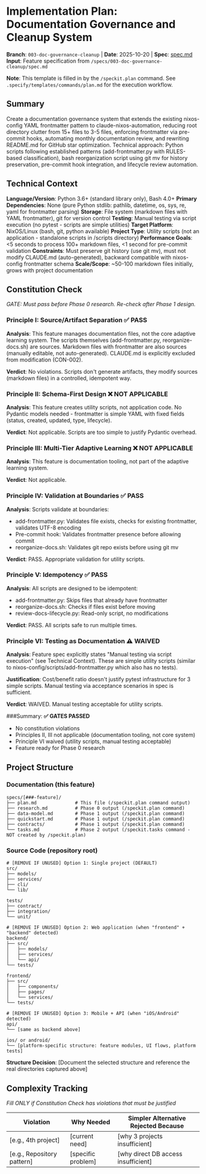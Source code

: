 # Implementation Plan: Documentation Governance and Cleanup System

**Branch**: `003-doc-governance-cleanup` | **Date**: 2025-10-20 | **Spec**: [spec.md](./spec.md)
**Input**: Feature specification from `/specs/003-doc-governance-cleanup/spec.md`

**Note**: This template is filled in by the `/speckit.plan` command. See `.specify/templates/commands/plan.md` for the execution workflow.

## Summary

Create a documentation governance system that extends the existing nixos-config YAML frontmatter pattern to claude-nixos-automation, reducing root directory clutter from 15+ files to 3-5 files, enforcing frontmatter via pre-commit hooks, automating monthly documentation review, and rewriting README.md for GitHub star optimization. Technical approach: Python scripts following established patterns (add-frontmatter.py with RULES-based classification), bash reorganization script using git mv for history preservation, pre-commit hook integration, and lifecycle review automation.

## Technical Context

**Language/Version**: Python 3.6+ (standard library only), Bash 4.0+
**Primary Dependencies**: None (pure Python stdlib: pathlib, datetime, os, sys, re, yaml for frontmatter parsing)
**Storage**: File system (markdown files with YAML frontmatter), git for version control
**Testing**: Manual testing via script execution (no pytest - scripts are simple utilities)
**Target Platform**: NixOS/Linux (bash, git, python available)
**Project Type**: Utility scripts (not an application - standalone scripts in /scripts directory)
**Performance Goals**: <5 seconds to process 100+ markdown files, <1 second for pre-commit validation
**Constraints**: Must preserve git history (use git mv), must not modify CLAUDE.md (auto-generated), backward compatible with nixos-config frontmatter schema
**Scale/Scope**: ~50-100 markdown files initially, grows with project documentation

## Constitution Check

*GATE: Must pass before Phase 0 research. Re-check after Phase 1 design.*

### Principle I: Source/Artifact Separation ✅ **PASS**

**Analysis**: This feature manages documentation files, not the core adaptive learning system. The scripts themselves (add-frontmatter.py, reorganize-docs.sh) are sources. Markdown files with frontmatter are also sources (manually editable, not auto-generated). CLAUDE.md is explicitly excluded from modification (CON-002).

**Verdict**: No violations. Scripts don't generate artifacts, they modify sources (markdown files) in a controlled, idempotent way.

### Principle II: Schema-First Design ❌ **NOT APPLICABLE**

**Analysis**: This feature creates utility scripts, not application code. No Pydantic models needed - frontmatter is simple YAML with fixed fields (status, created, updated, type, lifecycle).

**Verdict**: Not applicable. Scripts are too simple to justify Pydantic overhead.

### Principle III: Multi-Tier Adaptive Learning ❌ **NOT APPLICABLE**

**Analysis**: This feature is documentation tooling, not part of the adaptive learning system.

**Verdict**: Not applicable.

### Principle IV: Validation at Boundaries ✅ **PASS**

**Analysis**: Scripts validate at boundaries:
- add-frontmatter.py: Validates file exists, checks for existing frontmatter, validates UTF-8 encoding
- Pre-commit hook: Validates frontmatter presence before allowing commit
- reorganize-docs.sh: Validates git repo exists before using git mv

**Verdict**: PASS. Appropriate validation for utility scripts.

### Principle V: Idempotency ✅ **PASS**

**Analysis**: All scripts are designed to be idempotent:
- add-frontmatter.py: Skips files that already have frontmatter
- reorganize-docs.sh: Checks if files exist before moving
- review-docs-lifecycle.py: Read-only script, no modifications

**Verdict**: PASS. All scripts safe to run multiple times.

### Principle VI: Testing as Documentation ⚠️ **WAIVED**

**Analysis**: Feature spec explicitly states "Manual testing via script execution" (see Technical Context). These are simple utility scripts (similar to nixos-config/scripts/add-frontmatter.py which also has no tests).

**Justification**: Cost/benefit ratio doesn't justify pytest infrastructure for 3 simple scripts. Manual testing via acceptance scenarios in spec is sufficient.

**Verdict**: WAIVED. Manual testing acceptable for utility scripts.

###Summary: **✅ GATES PASSED**

- No constitution violations
- Principles II, III not applicable (documentation tooling, not core system)
- Principle VI waived (utility scripts, manual testing acceptable)
- Feature ready for Phase 0 research

## Project Structure

### Documentation (this feature)

```
specs/[###-feature]/
├── plan.md              # This file (/speckit.plan command output)
├── research.md          # Phase 0 output (/speckit.plan command)
├── data-model.md        # Phase 1 output (/speckit.plan command)
├── quickstart.md        # Phase 1 output (/speckit.plan command)
├── contracts/           # Phase 1 output (/speckit.plan command)
└── tasks.md             # Phase 2 output (/speckit.tasks command - NOT created by /speckit.plan)
```

### Source Code (repository root)
<!--
  ACTION REQUIRED: Replace the placeholder tree below with the concrete layout
  for this feature. Delete unused options and expand the chosen structure with
  real paths (e.g., apps/admin, packages/something). The delivered plan must
  not include Option labels.
-->

```
# [REMOVE IF UNUSED] Option 1: Single project (DEFAULT)
src/
├── models/
├── services/
├── cli/
└── lib/

tests/
├── contract/
├── integration/
└── unit/

# [REMOVE IF UNUSED] Option 2: Web application (when "frontend" + "backend" detected)
backend/
├── src/
│   ├── models/
│   ├── services/
│   └── api/
└── tests/

frontend/
├── src/
│   ├── components/
│   ├── pages/
│   └── services/
└── tests/

# [REMOVE IF UNUSED] Option 3: Mobile + API (when "iOS/Android" detected)
api/
└── [same as backend above]

ios/ or android/
└── [platform-specific structure: feature modules, UI flows, platform tests]
```

**Structure Decision**: [Document the selected structure and reference the real
directories captured above]

## Complexity Tracking

*Fill ONLY if Constitution Check has violations that must be justified*

| Violation | Why Needed | Simpler Alternative Rejected Because |
|-----------|------------|-------------------------------------|
| [e.g., 4th project] | [current need] | [why 3 projects insufficient] |
| [e.g., Repository pattern] | [specific problem] | [why direct DB access insufficient] |

